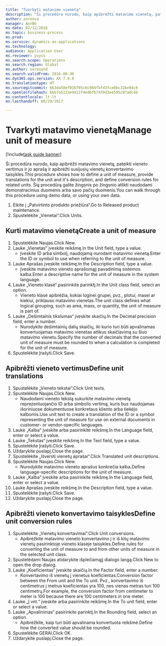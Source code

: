 ```yaml
--- 
title: "Tvarkyti matavimo vienetą"
description: "Ši procedūra nurodo, kaip apibrėžti matavimo vienetą, pateikti vieneto vertimus ir jo aprašą ir apibrėžti susijusių vienetų konvertavimo taisykles."
author: sorenva
manager: AnnBe
ms.date: 02/12/2016
ms.topic: business-process
ms.prod: 
ms.service: dynamics-ax-applications
ms.technology: 
audience: Application User
ms.reviewer: yuyus
ms.search.scope: Operations
ms.search.region: Global
ms.author: sorenand
ms.search.validFrom: 2016-06-30
ms.dyn365.ops.version: AX 7.0.0
ms.translationtype: HT
ms.sourcegitcommit: 663da58ef01b705c0c984fbfd3fce8bc31be04c6
ms.openlocfilehash: 6bb7a5133e9412f4ed6fb74f0d3ee595c07a0c4b
ms.contentlocale: lt-lt
ms.lasthandoff: 08/29/2017

---
```

# <a name="manage-unit-of-measure"></a><span data-ttu-id="17f58-103">Tvarkyti matavimo vienetą</span><span class="sxs-lookup"><span data-stu-id="17f58-103">Manage unit of measure</span></span>

[!include[task guide banner](../../includes/task-guide-banner.md)]

<span data-ttu-id="17f58-104">Ši procedūra nurodo, kaip apibrėžti matavimo vienetą, pateikti vieneto vertimus ir jo aprašą ir apibrėžti susijusių vienetų konvertavimo taisykles.</span><span class="sxs-lookup"><span data-stu-id="17f58-104">This procedure shows how to define a unit of measure, provide translations for the unit and it's description, and define conversion rules for related units.</span></span> <span data-ttu-id="17f58-105">Šią procedūrą galite žingsnis po žingsnio atlikti naudodami demonstracinius duomenis arba savo pačių duomenis.</span><span class="sxs-lookup"><span data-stu-id="17f58-105">You can walk through this procedure using demo data, or using your own data.</span></span>

1. <span data-ttu-id="17f58-106">Eikite į „Patvirtinto produkto priežiūra“.</span><span class="sxs-lookup"><span data-stu-id="17f58-106">Go to Released product maintenance.</span></span>
2. <span data-ttu-id="17f58-107">Spustelėkite „Vienetai“.</span><span class="sxs-lookup"><span data-stu-id="17f58-107">Click Units.</span></span>

## <a name="create-a-unit-of-measure"></a><span data-ttu-id="17f58-108">Kurti matavimo vienetą</span><span class="sxs-lookup"><span data-stu-id="17f58-108">Create a unit of measure</span></span>
1. <span data-ttu-id="17f58-109">Spustelėkite Naujas.</span><span class="sxs-lookup"><span data-stu-id="17f58-109">Click New.</span></span>
2. <span data-ttu-id="17f58-110">Lauke „Vienetas“ įveskite reikšmę.</span><span class="sxs-lookup"><span data-stu-id="17f58-110">In the Unit field, type a value.</span></span>
    * <span data-ttu-id="17f58-111">Įveskite ID arba simbolį, naudojamą nurodant matavimo vienetą.</span><span class="sxs-lookup"><span data-stu-id="17f58-111">Enter the ID or symbol to use when referring to the unit of measure.</span></span>  
3. <span data-ttu-id="17f58-112">Lauke Aprašas įveskite reikšmę.</span><span class="sxs-lookup"><span data-stu-id="17f58-112">In the Description field, type a value.</span></span>
    * <span data-ttu-id="17f58-113">Įveskite matavimo vieneto aprašomąjį pavadinimą sistemos kalba.</span><span class="sxs-lookup"><span data-stu-id="17f58-113">Enter a descriptive name for the unit of measure in the system language.</span></span>  
4. <span data-ttu-id="17f58-114">Lauke „Vieneto klasė“ pasirinkite parinktį.</span><span class="sxs-lookup"><span data-stu-id="17f58-114">In the Unit class field, select an option.</span></span>
    * <span data-ttu-id="17f58-115">Vieneto klasė apibrėžia, kokiai loginei grupei, pvz., plotui, masei ar kiekiui, priklauso matavimo vienetas.</span><span class="sxs-lookup"><span data-stu-id="17f58-115">The unit class defines what logical grouping, such as area, mass, or quantity, the unit of measure is part of.</span></span>  
5. <span data-ttu-id="17f58-116">Lauke „Dešimtainis tikslumas“ įveskite skaičių.</span><span class="sxs-lookup"><span data-stu-id="17f58-116">In the Decimal precision field, enter a number.</span></span>
    * <span data-ttu-id="17f58-117">Nurodykite dešimtainių dalių skaičių, iki kurio turi būti apvalinamas konvertuojamas matavimo vienetas atlikus skaičiavimą su šiuo matavimo vienetu.</span><span class="sxs-lookup"><span data-stu-id="17f58-117">Specify the number of decimals that the converted unit of measure must be rounded to when a calculation is completed for the unit of measure.</span></span>  
6. <span data-ttu-id="17f58-118">Spustelėkite Įrašyti.</span><span class="sxs-lookup"><span data-stu-id="17f58-118">Click Save.</span></span>

## <a name="define-unit-translations"></a><span data-ttu-id="17f58-119">Apibrėžti vieneto vertimus</span><span class="sxs-lookup"><span data-stu-id="17f58-119">Define unit translations</span></span>
1. <span data-ttu-id="17f58-120">Spustelėkite „Vieneto tekstai“.</span><span class="sxs-lookup"><span data-stu-id="17f58-120">Click Unit texts.</span></span>
2. <span data-ttu-id="17f58-121">Spustelėkite Naujas.</span><span class="sxs-lookup"><span data-stu-id="17f58-121">Click New.</span></span>
    * <span data-ttu-id="17f58-122">Naudodami vieneto tekstą sukurkite matavimo vienetą reprezentuojančio ID arba simbolio vertimą, kuris bus naudojamas išoriniuose dokumentuose konkretaus kliento arba tiekėjo kalbomis.</span><span class="sxs-lookup"><span data-stu-id="17f58-122">Use unit text to create a translation of the ID or a symbol representing the unit of measure for use on external documents in customer- or vendor-specific languages.</span></span>  
3. <span data-ttu-id="17f58-123">Lauke „Kalba“ įveskite arba pasirinkite reikšmę.</span><span class="sxs-lookup"><span data-stu-id="17f58-123">In the Language field, enter or select a value.</span></span>
4. <span data-ttu-id="17f58-124">Lauke „Tekstas“ įveskite reikšmę.</span><span class="sxs-lookup"><span data-stu-id="17f58-124">In the Text field, type a value.</span></span>
5. <span data-ttu-id="17f58-125">Spustelėkite Įrašyti.</span><span class="sxs-lookup"><span data-stu-id="17f58-125">Click Save.</span></span>
6. <span data-ttu-id="17f58-126">Uždarykite puslapį.</span><span class="sxs-lookup"><span data-stu-id="17f58-126">Close the page.</span></span>
7. <span data-ttu-id="17f58-127">Spustelėkite „Išversti vienetų aprašai“.</span><span class="sxs-lookup"><span data-stu-id="17f58-127">Click Translated unit descriptions.</span></span>
8. <span data-ttu-id="17f58-128">Spustelėkite Naujas.</span><span class="sxs-lookup"><span data-stu-id="17f58-128">Click New.</span></span>
    * <span data-ttu-id="17f58-129">Nurodykite matavimo vieneto aprašus konkrečia kalba.</span><span class="sxs-lookup"><span data-stu-id="17f58-129">Define language-specific descriptions for the unit of measure.</span></span>  
9. <span data-ttu-id="17f58-130">Lauke „Kalba“ įveskite arba pasirinkite reikšmę.</span><span class="sxs-lookup"><span data-stu-id="17f58-130">In the Language field, enter or select a value.</span></span>
10. <span data-ttu-id="17f58-131">Lauke Aprašas įveskite reikšmę.</span><span class="sxs-lookup"><span data-stu-id="17f58-131">In the Description field, type a value.</span></span>
11. <span data-ttu-id="17f58-132">Spustelėkite Įrašyti.</span><span class="sxs-lookup"><span data-stu-id="17f58-132">Click Save.</span></span>
12. <span data-ttu-id="17f58-133">Uždarykite puslapį.</span><span class="sxs-lookup"><span data-stu-id="17f58-133">Close the page.</span></span>

## <a name="define-unit-conversion-rules"></a><span data-ttu-id="17f58-134">Apibrėžti vieneto konvertavimo taisykles</span><span class="sxs-lookup"><span data-stu-id="17f58-134">Define unit conversion rules</span></span>
1. <span data-ttu-id="17f58-135">Spustelėkite „Vienetų konvertavimai“.</span><span class="sxs-lookup"><span data-stu-id="17f58-135">Click Unit conversions.</span></span>
    * <span data-ttu-id="17f58-136">Apibrėžkite matavimo vieneto konvertavimo į ir iš kitų matavimo vienetų pasirinktoje vieneto klasėje taisykles.</span><span class="sxs-lookup"><span data-stu-id="17f58-136">Define rules for converting the unit of measure to and from other units of measure in the selected unit class.</span></span>  
2. <span data-ttu-id="17f58-137">Spustelėdami Naujas atidarykite išplečiamąjį dialogo langą.</span><span class="sxs-lookup"><span data-stu-id="17f58-137">Click New to open the drop dialog.</span></span>
3. <span data-ttu-id="17f58-138">Lauke „Koeficientas“ įveskite skaičių.</span><span class="sxs-lookup"><span data-stu-id="17f58-138">In the Factor field, enter a number.</span></span>
    * <span data-ttu-id="17f58-139">Konvertavimo iš vienetų į vienetus koeficientas.</span><span class="sxs-lookup"><span data-stu-id="17f58-139">Conversion factor between the From unit and the To unit.</span></span> <span data-ttu-id="17f58-140">Pvz., konvertavimo iš centimetrus į metrus koeficientas yra 100, nes vienas metras turi 100 centimetrų.</span><span class="sxs-lookup"><span data-stu-id="17f58-140">For example, the conversion factor from centimeter to meter is 100 because there are 100 centimeters in one meter.</span></span>  
4. <span data-ttu-id="17f58-141">Lauke „Į vnt.“ įveskite arba pasirinkite reikšmę.</span><span class="sxs-lookup"><span data-stu-id="17f58-141">In the To unit field, enter or select a value.</span></span>
5. <span data-ttu-id="17f58-142">Lauke „Apvalinimas“ pasirinkite parinktį.</span><span class="sxs-lookup"><span data-stu-id="17f58-142">In the Rounding field, select an option.</span></span>
    * <span data-ttu-id="17f58-143">Apibrėžkite, kaip turi būti apvalinama konvertuota reikšmė.</span><span class="sxs-lookup"><span data-stu-id="17f58-143">Define how the converted value should be rounded.</span></span>  
6. <span data-ttu-id="17f58-144">Spustelėkite GERAI.</span><span class="sxs-lookup"><span data-stu-id="17f58-144">Click OK.</span></span>
7. <span data-ttu-id="17f58-145">Uždarykite puslapį.</span><span class="sxs-lookup"><span data-stu-id="17f58-145">Close the page.</span></span>


